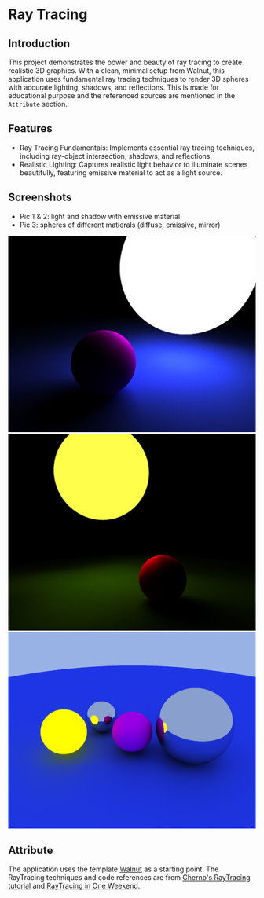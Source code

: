 # Ray Tracing

## Introduction
This project demonstrates the power and beauty of ray tracing to create realistic 3D graphics. With a clean, minimal setup from Walnut, this application uses fundamental ray tracing techniques to render 3D spheres with accurate lighting, shadows, and reflections. This is made for educational purpose and the referenced sources are mentioned in the `Attribute` section.

## Features
* Ray Tracing Fundamentals: Implements essential ray tracing techniques, including ray-object intersection, shadows, and reflections.
* Realistic Lighting: Captures realistic light behavior to illuminate scenes beautifully, featuring emissive material to act as a light source.

## Screenshots
* Pic 1 & 2: light and shadow with emissive material
* Pic 3: spheres of different matierals (diffuse, emissive, mirror)

<img src="https://github.com/ngol0/RayTracing/blob/master/1.png" width="600" title="pic 1">

<img src="https://github.com/ngol0/RayTracing/blob/master/2.png" width="600" title="pic 2">

<img src="https://github.com/ngol0/RayTracing/blob/master/3.png" width="600" title="pic 3">

## Attribute
The application uses the template [Walnut](https://github.com/StudioCherno/Walnut) as a starting point. The RayTracing techniques and code references are from [Cherno's RayTracing tutorial](https://www.youtube.com/watch?v=gfW1Fhd9u9Q) and [RayTracing in One Weekend](https://raytracing.github.io/books/RayTracingInOneWeekend.html).
